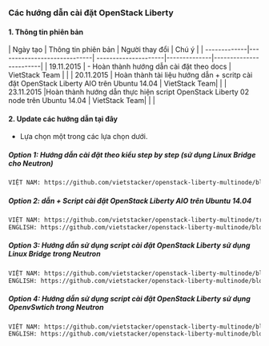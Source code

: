 ﻿### Các hướng dẫn cài đặt OpenStack Liberty


#### 1. Thông tin phiên bản

| Ngày tạo	   |         Thông tin phiên bản | Người thay đổi       |               Chú ý               |
| -------------|-----------------------------| ---------------------|--------------|------------------------| 
| 19.11.2015   |   - Hoàn thành hướng dẫn cài đặt theo docs | VietStack Team |        |
| 20.11.2015   |  Hoàn thành tài liệu hướng dẫn + scritp cài đặt OpenStack Liberty AIO trên Ubuntu 14.04 |  VietStack Team| | 
| 23.11.2015   |Hoàn thành hướng dẫn thực hiện script OpenStack Liberty 02 node trên Ubuntu 14.04 |  VietStack Team| | |


#### 2. Update các hướng dẫn tại đây
- Lựa chọn một trong các lựa chọn dưới.

##### Option 1: Hướng dẫn cài đặt theo kiểu step by step (sử dụng Linux Bridge cho Neutron)
```sh 
VIỆT NAM: https://github.com/vietstacker/openstack-liberty-multinode/blob/master/HuongDanCaiDat_OPenStack_Liberty_docs.md
```

##### Option 2:  dẫn + Script cài đặt OpenStack Liberty AIO trên Ubuntu 14.04
```sh
VIỆT NAM: https://github.com/vietstacker/openstack-liberty-multinode/tree/master/LIBERTY-U14.04-AIO
ENGLISH: https://github.com/vietstacker/openstack-liberty-multinode/blob/master/LIBERTY-U14.04-AIO/READE-ENGLISH.md
```

##### Option 3: Hướng dẫn sử dụng script cài đặt OpenStack Liberty sử dụng Linux Bridge trong Neutron
```sh
VIỆT NAM: https://github.com/vietstacker/openstack-liberty-multinode/blob/master/LIBERTY-U14.04-LB/README.md
ENGLISH: https://github.com/vietstacker/openstack-liberty-multinode/blob/master/LIBERTY-U14.04-LB/README-ENGLISH.md
```

##### Option 4: Hướng dẫn sử dụng script cài đặt OpenStack Liberty sử dụng OpenvSwtich trong Neutron
```sh
VIỆT NAM: https://github.com/vietstacker/openstack-liberty-multinode/blob/master/LIBERTY-U14.04-OVS/README.md
ENGLISH: https://github.com/vietstacker/openstack-liberty-multinode/blob/master/LIBERTY-U14.04-OVS/README-ENGLISH.md
```